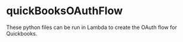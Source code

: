 # quickBooksOAuthFlow
 These python files can be run in Lambda to create the OAuth flow for Quickbooks.
